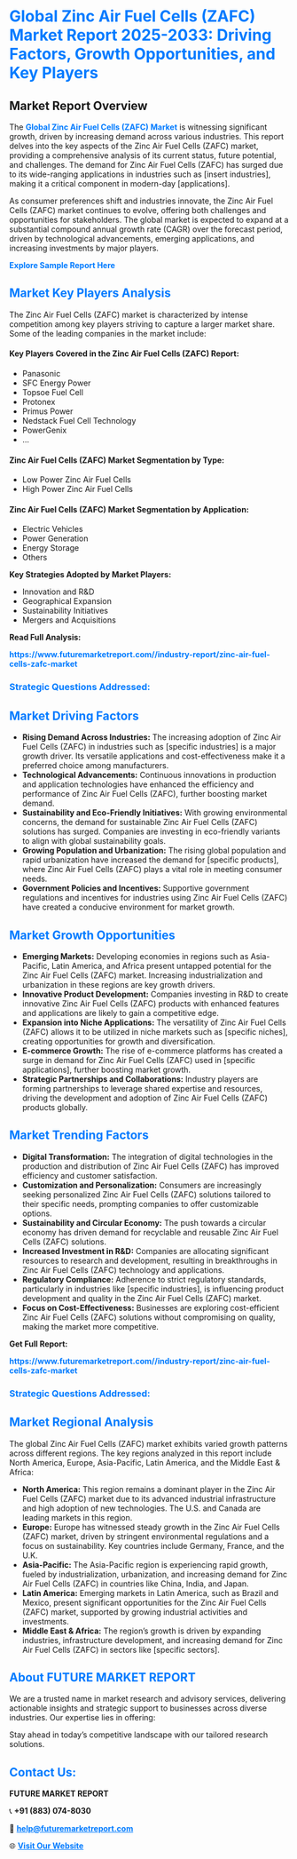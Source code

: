 <h1 style="color: #007BFF;">Global Zinc Air Fuel Cells (ZAFC) Market Report 2025-2033: Driving Factors, Growth Opportunities, and Key Players</h1>

<section id="overview">
<h2>Market Report Overview</h2>
<p>The <a href="https://www.futuremarketreport.com//industry-report/zinc-air-fuel-cells-zafc-market" style="color: #007BFF; text-decoration: none;"><strong>Global Zinc Air Fuel Cells (ZAFC) Market</strong></a> is witnessing significant growth, driven by increasing demand across various industries. This report delves into the key aspects of the Zinc Air Fuel Cells (ZAFC) market, providing a comprehensive analysis of its current status, future potential, and challenges. The demand for Zinc Air Fuel Cells (ZAFC) has surged due to its wide-ranging applications in industries such as [insert industries], making it a critical component in modern-day [applications].</p>
<p>As consumer preferences shift and industries innovate, the Zinc Air Fuel Cells (ZAFC) market continues to evolve, offering both challenges and opportunities for stakeholders. The global market is expected to expand at a substantial compound annual growth rate (CAGR) over the forecast period, driven by technological advancements, emerging applications, and increasing investments by major players.</p>
</section>

<section id="overview">
<p><a href="https://www.futuremarketreport.com//request-sample/reportId=89130" style="color: #007BFF; text-decoration: none;"><strong>Explore Sample Report Here</strong></a></p>
</section>

<section id="key-players">
<h2 style="color: #007BFF;">Market Key Players Analysis</h2>
<p>The Zinc Air Fuel Cells (ZAFC) market is characterized by intense competition among key players striving to capture a larger market share. Some of the leading companies in the market include:</p>
<h4>Key Players Covered in the Zinc Air Fuel Cells (ZAFC) Report:</h4>
<ul><li>Panasonic</li><li>SFC Energy Power</li><li>Topsoe Fuel Cell</li><li>Protonex</li><li>Primus Power</li><li>Nedstack Fuel Cell Technology</li><li>PowerGenix</li><li>...</li></ul>
<h4>Zinc Air Fuel Cells (ZAFC) Market Segmentation by Type:</h4>
<ul><li>Low Power Zinc Air Fuel Cells</li><li>High Power Zinc Air Fuel Cells</li></ul>

<h4>Zinc Air Fuel Cells (ZAFC) Market Segmentation by Application:</h4>
<ul><li>Electric Vehicles</li><li>Power Generation</li><li>Energy Storage</li><li>Others</li></ul>
<p><strong>Key Strategies Adopted by Market Players:</strong></p>
<ul>
<li>Innovation and R&D</li>
<li>Geographical Expansion</li>
<li>Sustainability Initiatives</li>
<li>Mergers and Acquisitions</li>
</ul>
</section>

<section>
<p><strong>Read Full Analysis: </strong></p><a href="https://www.futuremarketreport.com//industry-report/zinc-air-fuel-cells-zafc-market" style="color: #007BFF; text-decoration: none;"><strong>https://www.futuremarketreport.com//industry-report/zinc-air-fuel-cells-zafc-market</strong></a>
<h3 style="color: #007BFF;">Strategic Questions Addressed:</h3>
</section>

<section id="driving-factors">
<h2 style="color: #007BFF;">Market Driving Factors</h2>
<ul>
<li><strong>Rising Demand Across Industries:</strong> The increasing adoption of Zinc Air Fuel Cells (ZAFC) in industries such as [specific industries] is a major growth driver. Its versatile applications and cost-effectiveness make it a preferred choice among manufacturers.</li>
<li><strong>Technological Advancements:</strong> Continuous innovations in production and application technologies have enhanced the efficiency and performance of Zinc Air Fuel Cells (ZAFC), further boosting market demand.</li>
<li><strong>Sustainability and Eco-Friendly Initiatives:</strong> With growing environmental concerns, the demand for sustainable Zinc Air Fuel Cells (ZAFC) solutions has surged. Companies are investing in eco-friendly variants to align with global sustainability goals.</li>
<li><strong>Growing Population and Urbanization:</strong> The rising global population and rapid urbanization have increased the demand for [specific products], where Zinc Air Fuel Cells (ZAFC) plays a vital role in meeting consumer needs.</li>
<li><strong>Government Policies and Incentives:</strong> Supportive government regulations and incentives for industries using Zinc Air Fuel Cells (ZAFC) have created a conducive environment for market growth.</li>
</ul>
</section>

<section id="growth-opportunities">
<h2 style="color: #007BFF;">Market Growth Opportunities</h2>
<ul>
<li><strong>Emerging Markets:</strong> Developing economies in regions such as Asia-Pacific, Latin America, and Africa present untapped potential for the Zinc Air Fuel Cells (ZAFC) market. Increasing industrialization and urbanization in these regions are key growth drivers.</li>
<li><strong>Innovative Product Development:</strong> Companies investing in R&D to create innovative Zinc Air Fuel Cells (ZAFC) products with enhanced features and applications are likely to gain a competitive edge.</li>
<li><strong>Expansion into Niche Applications:</strong> The versatility of Zinc Air Fuel Cells (ZAFC) allows it to be utilized in niche markets such as [specific niches], creating opportunities for growth and diversification.</li>
<li><strong>E-commerce Growth:</strong> The rise of e-commerce platforms has created a surge in demand for Zinc Air Fuel Cells (ZAFC) used in [specific applications], further boosting market growth.</li>
<li><strong>Strategic Partnerships and Collaborations:</strong> Industry players are forming partnerships to leverage shared expertise and resources, driving the development and adoption of Zinc Air Fuel Cells (ZAFC) products globally.</li>
</ul>
</section>

<section id="trending-factors">
<h2 style="color: #007BFF;">Market Trending Factors</h2>
<ul>
<li><strong>Digital Transformation:</strong> The integration of digital technologies in the production and distribution of Zinc Air Fuel Cells (ZAFC) has improved efficiency and customer satisfaction.</li>
<li><strong>Customization and Personalization:</strong> Consumers are increasingly seeking personalized Zinc Air Fuel Cells (ZAFC) solutions tailored to their specific needs, prompting companies to offer customizable options.</li>
<li><strong>Sustainability and Circular Economy:</strong> The push towards a circular economy has driven demand for recyclable and reusable Zinc Air Fuel Cells (ZAFC) solutions.</li>
<li><strong>Increased Investment in R&D:</strong> Companies are allocating significant resources to research and development, resulting in breakthroughs in Zinc Air Fuel Cells (ZAFC) technology and applications.</li>
<li><strong>Regulatory Compliance:</strong> Adherence to strict regulatory standards, particularly in industries like [specific industries], is influencing product development and quality in the Zinc Air Fuel Cells (ZAFC) market.</li>
<li><strong>Focus on Cost-Effectiveness:</strong> Businesses are exploring cost-efficient Zinc Air Fuel Cells (ZAFC) solutions without compromising on quality, making the market more competitive.</li>
</ul>
</section>

<section>
<p><strong>Get Full Report: </strong></p><a href="https://www.futuremarketreport.com//industry-report/zinc-air-fuel-cells-zafc-market" style="color: #007BFF; text-decoration: none;"><strong>https://www.futuremarketreport.com//industry-report/zinc-air-fuel-cells-zafc-market</strong></a>
<h3 style="color: #007BFF;">Strategic Questions Addressed:</h3>
</section>


<section id="regional-analysis">
<h2 style="color: #007BFF;">Market Regional Analysis</h2>
<p>The global Zinc Air Fuel Cells (ZAFC) market exhibits varied growth patterns across different regions. The key regions analyzed in this report include North America, Europe, Asia-Pacific, Latin America, and the Middle East & Africa:</p>
<ul>
<li><strong>North America:</strong> This region remains a dominant player in the Zinc Air Fuel Cells (ZAFC) market due to its advanced industrial infrastructure and high adoption of new technologies. The U.S. and Canada are leading markets in this region.</li>
<li><strong>Europe:</strong> Europe has witnessed steady growth in the Zinc Air Fuel Cells (ZAFC) market, driven by stringent environmental regulations and a focus on sustainability. Key countries include Germany, France, and the U.K.</li>
<li><strong>Asia-Pacific:</strong> The Asia-Pacific region is experiencing rapid growth, fueled by industrialization, urbanization, and increasing demand for Zinc Air Fuel Cells (ZAFC) in countries like China, India, and Japan.</li>
<li><strong>Latin America:</strong> Emerging markets in Latin America, such as Brazil and Mexico, present significant opportunities for the Zinc Air Fuel Cells (ZAFC) market, supported by growing industrial activities and investments.</li>
<li><strong>Middle East & Africa:</strong> The region’s growth is driven by expanding industries, infrastructure development, and increasing demand for Zinc Air Fuel Cells (ZAFC) in sectors like [specific sectors].</li>
</ul>
</section>

<footer>
<h2 style="color: #007BFF;">About FUTURE MARKET REPORT</h2>
<p>We are a trusted name in market research and advisory services, delivering actionable insights and strategic support to businesses across diverse industries. Our expertise lies in offering:</p>

<p>Stay ahead in today’s competitive landscape with our tailored research solutions.</p>

<h2 style="color: #007BFF;">Contact Us:</h2>
<p><strong>FUTURE MARKET REPORT</strong></p>
<p>📞 <strong>+91 (883) 074-8030</strong></p>
<p>📧 <strong><a href="mailto:help@futuremarketreport.com" style="color: #007BFF;">help@futuremarketreport.com</a></strong></p>
<p>🌐 <strong><a href="https://www.futuremarketreport.com/" style="color: #007BFF;">Visit Our Website</a></strong></p>
</footer>